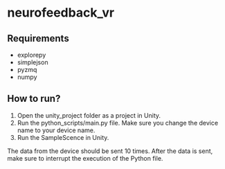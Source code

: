 # neurofeedback_vr

## Requirements 
- explorepy
- simplejson
- pyzmq
- numpy

## How to run?
1. Open the unity_project folder as a project in Unity. 
2. Run the python_scripts/main.py file. Make sure you change the device name to your device name.
3. Run the SampleScence in Unity. 

The data from the device should be sent 10 times. After the data is sent, make sure to interrupt the execution of the Python file. 

